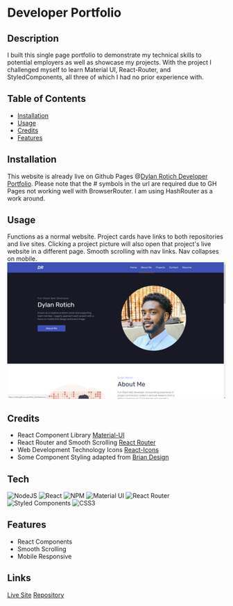 # Developer Portfolio
## Description
I built this single page portfolio to demonstrate my technical skills to potential employers as well as showcase my projects. With the project I challenged myself to learn Material UI, React-Router, and StyledComponents, all three of which I had no prior experience with. 
## Table of Contents
- [Installation](#installation)
- [Usage](#usage)
- [Credits](#credits)
- [Features](#features)
## Installation
This website is already live on Github Pages @[Dylan Rotich Developer Portfolio](https://rotichd.github.io/portfolio). Please note that the # symbols in the url are required due to GH Pages not working well with BrowserRouter. I am using HashRouter as a work around.
## Usage
Functions as a normal website. Project cards have links to both repositories and live sites. Clicking a project picture will also open that project's live website in a different page. Smooth scrolling with nav links. Nav collapses on mobile. 
![Screenshot of Live Website](/src/images/screenshot.png)

## Credits
- React Component Library [Material-UI](https://material-ui.com)
- React Router and Smooth Scrolling [React Router](https://reactrouter.com)
- Web Development Technology Icons [React-Icons](https://react-icons.github.io/react-icons/)
- Some Component Styling adapted from [Brian Design](https://www.youtube.com/channel/UCsKsymTY_4BYR-wytLjex7A)
## Tech
![NodeJS](https://img.shields.io/badge/node.js-%2343853D.svg?style=for-the-badge&logo=node.js&logoColor=white) ![React](https://img.shields.io/badge/react-%2320232a.svg?style=for-the-badge&logo=react&logoColor=%2361DAFB) ![NPM](https://img.shields.io/badge/NPM-%23000000.svg?style=for-the-badge&logo=npm&logoColor=white) ![Material UI](https://img.shields.io/badge/materialui-%230081CB.svg?style=for-the-badge&logo=material-ui&logoColor=white) ![React Router](https://img.shields.io/badge/React_Router-CA4245?style=for-the-badge&logo=react-router&logoColor=white) ![Styled Components](https://img.shields.io/badge/styled--components-DB7093?style=for-the-badge&logo=styled-components&logoColor=white) ![CSS3](https://img.shields.io/badge/css3-%231572B6.svg?style=for-the-badge&logo=css3&logoColor=white)
## Features
- React Components
- Smooth Scrolling 
- Mobile Responsive
## Links
[Live Site](https://rotichd.github.io/portfolio)
[Repository](https://github.com/RotichD/portfolio)